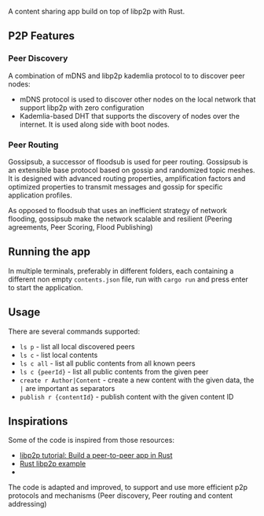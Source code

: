 A content sharing app build on top of libp2p with Rust.

## P2P Features
### Peer Discovery
A combination of mDNS and libp2p kademlia protocol to to discover peer nodes:
- mDNS protocol is used to discover other nodes on the local network that support libp2p with zero
  configuration
- Kademlia-based DHT that supports the discovery of nodes over the internet. It is used along side
  with boot nodes.

### Peer Routing
Gossipsub, a successor of floodsub is used for peer routing. Gossipsub is an extensible base protocol based on gossip and randomized topic meshes. It is designed with advanced routing properties, amplification factors and optimized properties to transmit messages and gossip for specific application profiles.

As opposed to floodsub that uses an inefficient strategy of network flooding, gossipsub make the network scalable and resilient (Peering agreements, Peer Scoring, Flood Publishing)

## Running the app
In multiple terminals, preferably in different folders, each containing a different non empty `contents.json` file, run with `cargo run` and press enter to start the application.

## Usage
There are several commands supported:

* `ls p` - list all local discovered peers
* `ls c` - list local contents
* `ls c all` - list all public contents from all known peers
* `ls c {peerId}` - list all public contents from the given peer
* `create r Author|Content` - create a new content with the given data, the `|` are important as separators
* `publish r {contentId}` - publish content with the given content ID
 
## Inspirations
Some of the code is inspired from those resources:
- [libp2p tutorial: Build a peer-to-peer app in Rust](https://blog.logrocket.com/libp2p-tutorial-build-a-peer-to-peer-app-in-rust/)
- [Rust libp2p example](https://github.com/libp2p/rust-libp2p/tree/master/examples)
- 
The code is adapted and improved, to support and use more efficient p2p protocols and mechanisms (Peer discovery, Peer routing and content addressing)

